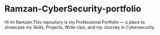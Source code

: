 # Ramzan-CyberSecurity-portfolio
Hi im Ramzan.This repository is my Professional Portfolio — a place to showcase my Skills, Projects, Write-Ups, and my Journey in Cybersecurity.  
